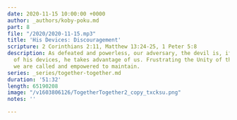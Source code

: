 ```yaml
---
date: 2020-11-15 10:00:00 +0000
author: _authors/koby-poku.md
part: 8
file: "/2020/2020-11-15.mp3"
title: 'His Devices: Discouragement'
scripture: 2 Corinthians 2:11, Matthew 13:24-25, 1 Peter 5:8
description: As defeated and powerless, our adversary, the devil is, if we are ignorant
  of his devices, he takes advantage of us. Frustrating the Unity of the Spirit, that
  we are called and empowered to maintain.
series: _series/together-together.md
duration: '51:32'
length: 65190208
image: "/v1603806126/TogetherTogether2_copy_txcksu.png"
notes: ''

---
```

